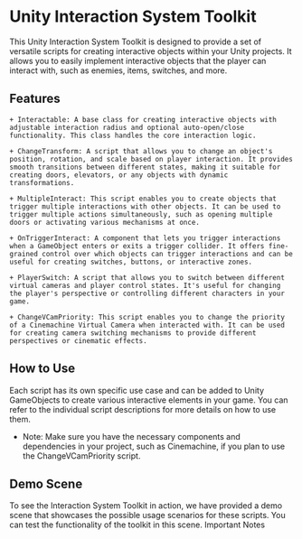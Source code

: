 # Unity Interaction System Toolkit

This Unity Interaction System Toolkit is designed to provide a set of versatile scripts for creating interactive objects within your Unity projects. It allows you to easily implement interactive objects that the player can interact with, such as enemies, items, switches, and more.

## Features

    + Interactable: A base class for creating interactive objects with adjustable interaction radius and optional auto-open/close functionality. This class handles the core interaction logic.

    + ChangeTransform: A script that allows you to change an object's position, rotation, and scale based on player interaction. It provides smooth transitions between different states, making it suitable for creating doors, elevators, or any objects with dynamic transformations.

    + MultipleInteract: This script enables you to create objects that trigger multiple interactions with other objects. It can be used to trigger multiple actions simultaneously, such as opening multiple doors or activating various mechanisms at once.

    + OnTriggerInteract: A component that lets you trigger interactions when a GameObject enters or exits a trigger collider. It offers fine-grained control over which objects can trigger interactions and can be useful for creating switches, buttons, or interactive zones.

    + PlayerSwitch: A script that allows you to switch between different virtual cameras and player control states. It's useful for changing the player's perspective or controlling different characters in your game.

    + ChangeVCamPriority: This script enables you to change the priority of a Cinemachine Virtual Camera when interacted with. It can be used for creating camera switching mechanisms to provide different perspectives or cinematic effects.

## How to Use

Each script has its own specific use case and can be added to Unity GameObjects to create various interactive elements in your game. You can refer to the individual script descriptions for more details on how to use them.
+ Note: Make sure you have the necessary components and dependencies in your project, such as Cinemachine, if you plan to use the ChangeVCamPriority script.

## Demo Scene

To see the Interaction System Toolkit in action, we have provided a demo scene that showcases the possible usage scenarios for these scripts. You can test the functionality of the toolkit in this scene.
Important Notes
